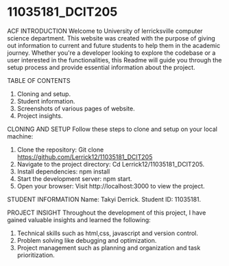 # 11035181_DCIT205
ACF
INTRODUCTION
Welcome to University of lerricksville computer science department. This website was created with the purpose of giving out information to current and future students to help them in the academic journey. Whether you're a developer looking to explore the codebase or a user interested in the functionalities, this Readme will guide you through the setup process and provide essential information about the project.

TABLE OF CONTENTS
1.	Cloning and setup.
2.	Student information.
3.	Screenshots of various pages of website.
4.	Project insights.

CLONING AND SETUP
Follow these steps to clone and setup on your local machine:
1.	Clone the repository:
Git clone https://github.com/Lerrick12/11035181_DCIT205
2.	Navigate to the project directory:
Cd Lerrick12/11035181_DCIT205.
3.	Install dependencies:
npm install
4.	Start the development server:
npm start.
5.	Open your browser:
Visit http://localhost:3000 to view the project.

STUDENT INFORMATION
Name: Takyi Derrick.
Student ID: 11035181.

 
PROJECT INSIGHT
Throughout the development of this project, I have gained valuable insights and learned the following:
1.	Technical skills such as html,css, javascript and version control.
2.	Problem solving like debugging and optimization.
3.	Project management such as planning and organization and task prioritization.

